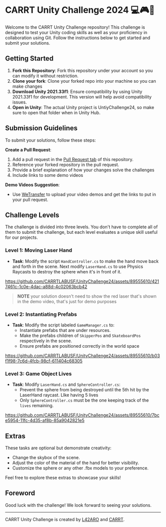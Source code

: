 # CARRT Unity Challenge 2024 💻🎮👾

Welcome to the CARRT Unity Challenge repository! This challenge is designed to test your Unity coding skills as well as your proficiency in collaboration using Git. Follow the instructions below to get started and submit your solutions.

## Getting Started

1. **Fork this Repository**: Fork this repository under your account so you can modify it without restriction.
2. **Clone your fork**: Clone your forked repo into your machine so you can make changes
3. **Download Unity 2021.33f1**: Ensure compatibility by using Unity 2021.33f1 for development. This version will help avoid compatibility issues.
4. **Open in Unity**: The actual Unity project is UntiyChallenge24, so make sure to open that folder when in Unity Hub.

## Submission Guidelines

To submit your solutions, follow these steps:

**Create a Pull Request**:
   1. Add a pull request in the [Pull Request tab](https://github.com/CARRTLABUSF/UnityChallenge24/pulls) of this repository.
   2. Reference your forked repository in the pull request.
   3. Provide a brief explanation of how your changes solve the challenges
   4. Include links to some demo videos

**Demo Videos Suggestion**:
   - Use [WeTransfer](https://wetransfer.com/) to upload your video demos and get the links to put in your pull request.

## Challenge Levels

The challenge is divided into three levels. You don't have to complete all of them to submit the challenge, but each level evaluates a unique skill useful for our projects.

### Level 1: Moving Laser Hand

- **Task**: Modify the script `HandController.cs` to make the hand move back and forth in the scene. Next modify `LaserHand.cs` to use Physics Raycasts to destroy the sphere when it's in front of it.


https://github.com/CARRTLABUSF/UnityChallenge24/assets/89555610/4217461c-1c0e-4dac-a88d-4c02063bcb42

>**NOTE** your solution doesn't need to show the red laser that's shown in the demo video, that's just for demo purposes

### Level 2: Instantiating Prefabs

- **Task**: Modify the script labeled `GameManager.cs` to:
  - Instantiate prefabs that are under resources.
  - Make the prefabs children of `SkipperPos` and `SkateboardPos` respectively in the scene.
  - Ensure prefabs are positioned correctly in the world space

https://github.com/CARRTLABUSF/UnityChallenge24/assets/89555610/b03f1f98-7c6d-4fcb-98cf-611404c68305

### Level 3: Game Object Lives

- **Task**: Modify `LaserHand.cs` and `SphereController.cs`:
  - Prevent the sphere from being destroyed until the 5th hit by the LaserHand raycast. LIke having 5 lives
  - Only `SphereController.cs` must be the one keeping track of the `lives` remaining.

https://github.com/CARRTLABUSF/UnityChallenge24/assets/89555610/7bce5954-11fc-4d35-af8b-85a9042821e5

## Extras

These tasks are optional but demonstrate creativity:

- Change the skybox of the scene.
- Adjust the color of the material of the hand for better visibility.
- Customize the sphere or any other .fbx models to your preference.

Feel free to explore these extras to showcase your skills!

## Foreword

Good luck with the challenge! We look forward to seeing your solutions.

---

CARRT Unity Challenge is created by [L42ARO](https://github.com/L42ARO) and [CARRT](https://github.com/CARRTLABUSF).
